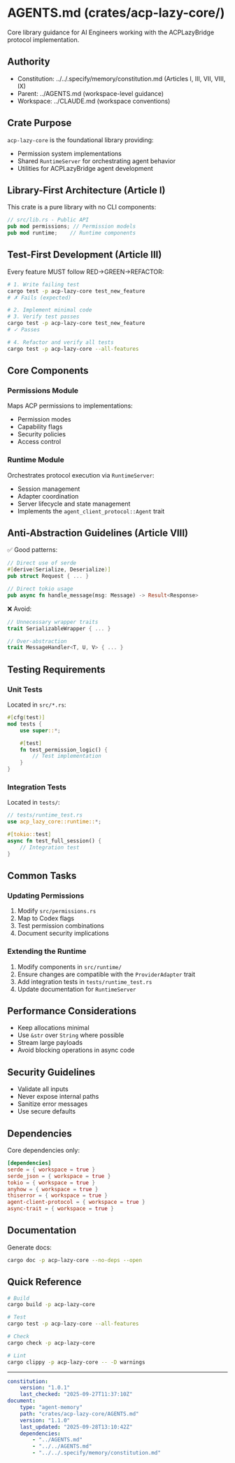 # AGENTS.md (crates/acp-lazy-core/)

Core library guidance for AI Engineers working with the ACPLazyBridge protocol implementation.

## Authority

- Constitution: ../../.specify/memory/constitution.md (Articles I, III, VII, VIII, IX)
- Parent: ../AGENTS.md (workspace-level guidance)
- Workspace: ../CLAUDE.md (workspace conventions)

## Crate Purpose

`acp-lazy-core` is the foundational library providing:

- Permission system implementations
- Shared `RuntimeServer` for orchestrating agent behavior
- Utilities for ACPLazyBridge agent development

## Library-First Architecture (Article I)

This crate is a pure library with no CLI components:

```rust
// src/lib.rs - Public API
pub mod permissions; // Permission models
pub mod runtime;    // Runtime components
```

## Test-First Development (Article III)

Every feature MUST follow RED→GREEN→REFACTOR:

```bash
# 1. Write failing test
cargo test -p acp-lazy-core test_new_feature
# ✗ Fails (expected)

# 2. Implement minimal code
# 3. Verify test passes
cargo test -p acp-lazy-core test_new_feature
# ✓ Passes

# 4. Refactor and verify all tests
cargo test -p acp-lazy-core --all-features
```

## Core Components

### Permissions Module

Maps ACP permissions to implementations:

- Permission modes
- Capability flags
- Security policies
- Access control

### Runtime Module

Orchestrates protocol execution via `RuntimeServer`:

- Session management
- Adapter coordination
- Server lifecycle and state management
- Implements the `agent_client_protocol::Agent` trait

## Anti-Abstraction Guidelines (Article VIII)

✅ Good patterns:

```rust
// Direct use of serde
#[derive(Serialize, Deserialize)]
pub struct Request { ... }

// Direct tokio usage
pub async fn handle_message(msg: Message) -> Result<Response>
```

❌ Avoid:

```rust
// Unnecessary wrapper traits
trait SerializableWrapper { ... }

// Over-abstraction
trait MessageHandler<T, U, V> { ... }
```

## Testing Requirements

### Unit Tests

Located in `src/*.rs`:

```rust
#[cfg(test)]
mod tests {
    use super::*;

    #[test]
    fn test_permission_logic() {
        // Test implementation
    }
}
```

### Integration Tests

Located in `tests/`:

```rust
// tests/runtime_test.rs
use acp_lazy_core::runtime::*;

#[tokio::test]
async fn test_full_session() {
    // Integration test
}
```

## Common Tasks

### Updating Permissions

1. Modify `src/permissions.rs`
2. Map to Codex flags
3. Test permission combinations
4. Document security implications

### Extending the Runtime

1. Modify components in `src/runtime/`
2. Ensure changes are compatible with the `ProviderAdapter` trait
3. Add integration tests in `tests/runtime_test.rs`
4. Update documentation for `RuntimeServer`

## Performance Considerations

- Keep allocations minimal
- Use `&str` over `String` where possible
- Stream large payloads
- Avoid blocking operations in async code

## Security Guidelines

- Validate all inputs
- Never expose internal paths
- Sanitize error messages
- Use secure defaults

## Dependencies

Core dependencies only:

```toml
[dependencies]
serde = { workspace = true }
serde_json = { workspace = true }
tokio = { workspace = true }
anyhow = { workspace = true }
thiserror = { workspace = true }
agent-client-protocol = { workspace = true }
async-trait = { workspace = true }
```

## Documentation

Generate docs:

```bash
cargo doc -p acp-lazy-core --no-deps --open
```

## Quick Reference

```bash
# Build
cargo build -p acp-lazy-core

# Test
cargo test -p acp-lazy-core --all-features

# Check
cargo check -p acp-lazy-core

# Lint
cargo clippy -p acp-lazy-core -- -D warnings
```

---

```yaml
constitution:
    version: "1.0.1"
    last_checked: "2025-09-27T11:37:10Z"
document:
    type: "agent-memory"
    path: "crates/acp-lazy-core/AGENTS.md"
    version: "1.1.0"
    last_updated: "2025-09-28T13:10:42Z"
    dependencies:
        - "../AGENTS.md"
        - "../../AGENTS.md"
        - "../../.specify/memory/constitution.md"
```